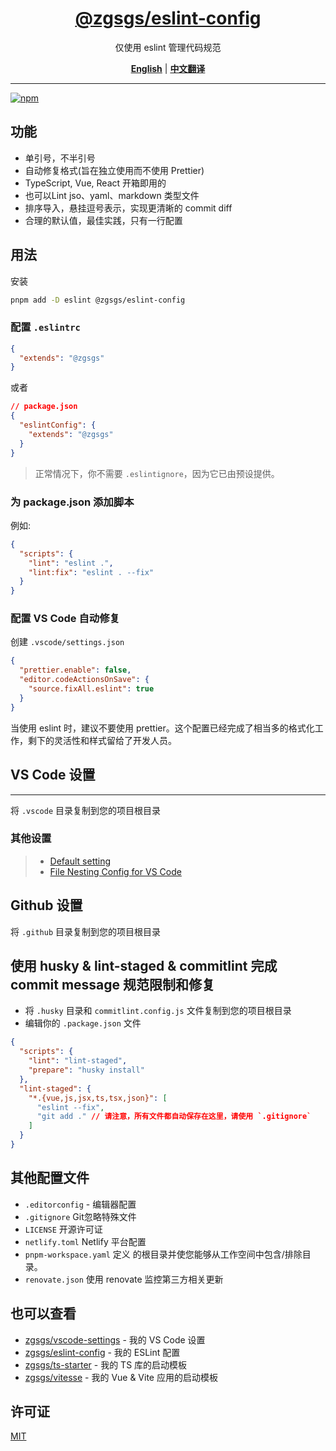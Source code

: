 <div align="center">
  <a href="https://github.com/zgsgs/eslint-config">
    <h1>@zgsgs/eslint-config</h1>
  </a>

  <p>仅使用 eslint 管理代码规范</p>

[**English**](./README.md) |
[**中文翻译**](./README_zh.md)
</div>

---

[![npm](https://img.shields.io/npm/v/@zgsgs/eslint-config?color=a1b858&label=)](https://npmjs.com/package/@zgsgs/eslint-config)

## 功能

- 单引号，不半引号
- 自动修复格式(旨在独立使用而不使用 Prettier)
- TypeScript, Vue, React 开箱即用的
- 也可以Lint jso、yaml、markdown 类型文件
- 排序导入，悬挂逗号表示，实现更清晰的 commit diff
- 合理的默认值，最佳实践，只有一行配置

## 用法

安装

```bash
pnpm add -D eslint @zgsgs/eslint-config
```

### 配置 `.eslintrc`

```json
{
  "extends": "@zgsgs"
}
```

或者

```json
// package.json
{
  "eslintConfig": {
    "extends": "@zgsgs"
  }
}
```

> 正常情况下，你不需要 `.eslintignore`，因为它已由预设提供。

### 为 package.json 添加脚本

例如:

```json
{
  "scripts": {
    "lint": "eslint .",
    "lint:fix": "eslint . --fix"
  }
}
```

### 配置 VS Code 自动修复

创建 `.vscode/settings.json`

```json
{
  "prettier.enable": false,
  "editor.codeActionsOnSave": {
    "source.fixAll.eslint": true
  }
}
```

当使用 eslint 时，建议不要使用 prettier。这个配置已经完成了相当多的格式化工作，剩下的灵活性和样式留给了开发人员。

## VS Code 设置

---

将 `.vscode` 目录复制到您的项目根目录

### 其他设置

> - [Default setting](https://code.visualstudio.com/docs/getstarted/settings#_default-settings)
> - [File Nesting Config for VS Code](https://github.com/antfu/vscode-file-nesting-config)

## Github 设置

将 `.github` 目录复制到您的项目根目录

## 使用 husky & lint-staged & commitlint 完成 commit message 规范限制和修复

- 将 `.husky` 目录和 `commitlint.config.js` 文件复制到您的项目根目录
- 编辑你的 `.package.json` 文件

```json
{
  "scripts": {
    "lint": "lint-staged",
    "prepare": "husky install"
  },
  "lint-staged": {
    "*.{vue,js,jsx,ts,tsx,json}": [
      "eslint --fix",
      "git add ." // 请注意，所有文件都自动保存在这里，请使用 `.gitignore`
    ]
  }
}
```

## 其他配置文件

- `.editorconfig` - 编辑器配置
- `.gitignore` Git忽略特殊文件
- `LICENSE` 开源许可证
- `netlify.toml` Netlify 平台配置
- `pnpm-workspace.yaml` 定义 的根目录并使您能够从工作空间中包含/排除目录。
- `renovate.json` 使用 renovate 监控第三方相关更新

## 也可以查看

- [zgsgs/vscode-settings](https://github.com/zgsgs/vscode-settings) - 我的 VS Code 设置
- [zgsgs/eslint-config](https://github.com/zgsgs/eslint-config) - 我的 ESLint 配置
- [zgsgs/ts-starter](https://github.com/zgsgs/ts-starter) - 我的 TS 库的启动模板
- [zgsgs/vitesse](https://github.com/zgsgs/vitesse) - 我的 Vue & Vite 应用的启动模板

## 许可证

[MIT](./LICENSE)
